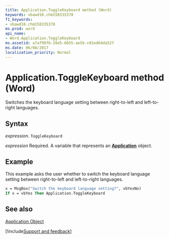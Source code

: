 ```yaml
---
title: Application.ToggleKeyboard method (Word)
keywords: vbawd10.chm158335378
f1_keywords:
- vbawd10.chm158335378
ms.prod: word
api_name:
- Word.Application.ToggleKeyboard
ms.assetid: a7af90f6-28e5-6655-ae5b-c01ed64da52f
ms.date: 06/08/2017
localization_priority: Normal
---
```



# Application.ToggleKeyboard method (Word)

Switches the keyboard language setting between right-to-left and left-to-right languages.


## Syntax

_expression_. `ToggleKeyboard`

_expression_ Required. A variable that represents an **[Application](Word.Application.md)** object. 


## Example

This example asks the user whether to switch the keyboard language setting between right-to-left and left-to-right languages.


```vb
x = MsgBox("Switch the keyboard language setting?", vbYesNo) 
If x = vbYes Then Application.ToggleKeyboard
```


## See also


[Application Object](Word.Application.md)

[!include[Support and feedback](~/includes/feedback-boilerplate.md)]